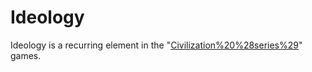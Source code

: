 # Ideology

Ideology is a recurring element in the "[Civilization%20%28series%29](Civilization)" games.